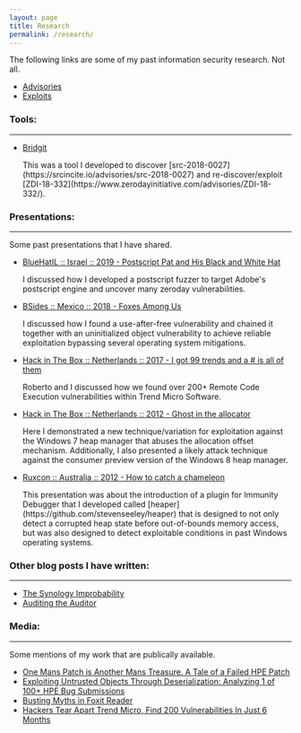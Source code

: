 ```yaml
---
layout: page
title: Research
permalink: /research/
---
```


<p class="cn">The following links are some of my past information security research. Not all.</p>

* [Advisories](/advisories)
* [Exploits](/exploits)

### Tools:

---
* [Bridgit](https://github.com/stevenseeley/bridgit)

   <p class="cn" markdown="1">This was a tool I developed to discover [src-2018-0027](https://srcincite.io/advisories/src-2018-0027) and re-discover/exploit [ZDI-18-332](https://www.zerodayinitiative.com/advisories/ZDI-18-332/).</p>

### Presentations:

---
<p class="cn">Some past presentations that I have shared.</p>

* [BlueHatIL :: Israel :: 2019 - Postscript Pat and His Black and White Hat](/assets/postscript-pat-and-his-black-and-white-hat.pdf)

   <p class="cn">I discussed how I developed a postscript fuzzer to target Adobe's postscript engine and uncover many zeroday vulnerabilities.</p>

* [BSides :: Mexico :: 2018 - Foxes Among Us](/assets/Foxes-Among-Us-Steven-Seeley-bsidescdmx-2018.pdf)

   <p class="cn">I discussed how I found a use-after-free vulnerability and chained it together with an uninitialized object vulnerability to achieve reliable exploitation bypassing several operating system mitigations.</p>

* [Hack in The Box :: Netherlands :: 2017 - I got 99 trends and a # is all of them](/assets/D1T1-Steven-Seeley-and-Roberto-Suggi-Liverani-I-Got-99-Trends-and-a-Shell-Is-All-Of-Them.pptx)

   <p class="cn">Roberto and I discussed how we found over 200+ Remote Code Execution vulnerabilities within Trend Micro Software.</p>

* [Hack in The Box :: Netherlands :: 2012 - Ghost in the allocator](/assets/D2T2-Steven-Seeley-Ghost-In-the-Allocator.pdf)

   <p class="cn">Here I demonstrated a new technique/variation for exploitation against the Windows 7 heap manager that abuses the allocation offset mechanism. Additionally, I also presented a likely attack technique against the consumer preview version of the Windows 8 heap manager.</p>

* [Ruxcon :: Australia :: 2012 - How to catch a chameleon](/assets/How-to-catch-a-chameleon-StevenSeeley-Ruxcon-2012.pdf)

   <p class="cn" markdown="1">This presentation was about the introduction of a plugin for Immunity Debugger that I developed called [heaper](https://github.com/stevenseeley/heaper) that is designed to not only detect a corrupted heap state before out-of-bounds memory access, but was also designed to detect exploitable conditions in past Windows operating systems.</p>

### Other blog posts I have written:

---
* [The Synology Improbability](https://www.offensive-security.com/offsec/the-synology-improbability/)
* [Auditing the Auditor](https://www.offensive-security.com/vulndev/auditing-the-auditor/)

### Media:

---
<p class="cn">Some mentions of my work that are publically available.</p>

* [One Mans Patch is Another Mans Treasure. A Tale of a Failed HPE Patch](https://www.zerodayinitiative.com/blog/2018/2/6/one-mans-patch-is-another-mans-treasure-a-tale-of-a-failed-hpe-patch)
* [Exploiting Untrusted Objects Through Deserialization: Analyzing 1 of 100+ HPE Bug Submissions](https://www.thezdi.com/blog/2017/12/01/exploiting-untrusted-objects-through-deserialization-analyzing-1-of-100-hpe-bug-submissions)
* [Busting Myths in Foxit Reader](https://www.thezdi.com/blog/2017/8/17/busting-myths-in-foxit-reader)
* [Hackers Tear Apart Trend Micro, Find 200 Vulnerabilities In Just 6 Months](https://www.forbes.com/sites/thomasbrewster/2017/01/25/trend-micro-security-exposed-200-flaws-hacked/)
